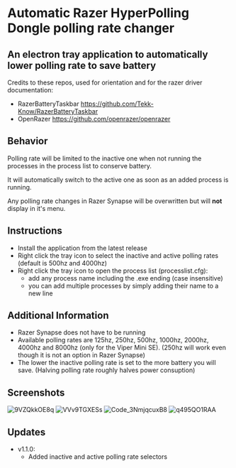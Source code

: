 # Automatic Razer HyperPolling Dongle polling rate changer
## An electron tray application to automatically lower polling rate to save battery

Credits to these repos, used for orientation and for the razer driver documentation:
* RazerBatteryTaskbar https://github.com/Tekk-Know/RazerBatteryTaskbar
* OpenRazer https://github.com/openrazer/openrazer

## Behavior
Polling rate will be limited to the inactive one when not running the processes in the process list to conserve battery.

It will automatically switch to the active one as soon as an added process is running.

Any polling rate changes in Razer Synapse will be overwritten but will **not** display in it's menu.

## Instructions
- Install the application from the latest release
- Right click the tray icon to select the inactive and active polling rates (default is 500hz and 4000hz)
- Right click the tray icon to open the process list (processlist.cfg):
    - add any process name including the .exe ending (case insensitive)
    - you can add multiple processes by simply adding their name to a new line

## Additional Information
- Razer Synapse does not have to be running
- Available polling rates are 125hz, 250hz, 500hz, 1000hz, 2000hz, 4000hz and 8000hz (only for the Viper Mini SE). (250hz will work even though it is not an option in Razer Synapse)
- The lower the inactive polling rate is set to the more battery you will save. (Halving polling rate roughly halves power consuption)

## Screenshots
![9VZQkkOE8q](https://github.com/philipbry/RazerAutoPollingRate/assets/81459908/da9eec4f-9205-4761-9185-be9f68537653) ![VVv9TGXESs](https://github.com/philipbry/RazerAutoPollingRate/assets/81459908/2e34527f-5170-4c02-89ac-3763e0c3fd37) ![Code_3NmjqcuxB8](https://github.com/philipbry/RazerAutoPollingRate/assets/81459908/061c22c5-1b1e-40bf-b5b1-394bed1d51c5) ![q495QO1RAA](https://github.com/philipbry/RazerAutoPollingRate/assets/81459908/5abd2860-e874-4cd6-a574-206bfb22be34)


## Updates
- v1.1.0:
    - Added inactive and active polling rate selectors
